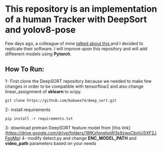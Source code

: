 # This repository is an implementation of a human Tracker with DeepSort and yolov8-pose

Few days ago, a colleague of mine [talked about this ](
https://www.linkedin.com/posts/activity-7105248139242016769-uNk4?utm_source=share&utm_medium=member_android) and I decided to replicate their software. I will improve upon this repository and will add diffeerent models using **Pytorch**.


## How To Run:
1- First clone the DeepSORT repository because we needed to make few changes in order to be compatible with tensorflow2 and also change linear_assignment of **sklearn** to scipy.
```
git clone https://github.com/babaee74/deep_sort.git
```
2- install requirements
```
pip install -r requirements.txt
```
3- download pretrain DeepSORT feature model from [this link] (https://drive.google.com/drive/folders/18fKzfqnqhqW3s9zwsCbnVJ5XF2JFeqMp)
4- modify detect.py and change **ENC_MODEL_PATH** and **video_path** parameters based on your needs
